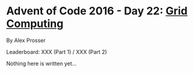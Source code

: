 # Advent of Code 2016 - Day 22: [Grid Computing](https://adventofcode.com/2016/day/22)
By Alex Prosser

Leaderboard: XXX (Part 1) / XXX (Part 2)

Nothing here is written yet...